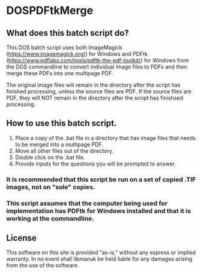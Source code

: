 # DOSPDFtkMerge

## What does this batch script do?

This DOS batch script uses both ImageMagick (https://www.imagemagick.org/) for Windows and PDFtk (https://www.pdflabs.com/tools/pdftk-the-pdf-toolkit/) for Windows from the DOS commandline to convert individual image files to PDFs and then merge these PDFs into one multipage PDF.

The original image files will remain in the directory after the script has finished processing, unless the source files are PDF.  If the source files are PDF, they will NOT remain in the directory after the script has finishsed processing.  

## How to use this batch script.

1. Place a copy of the .bat file in a directory that has image files that needs to be merged into a multipage PDF.
2. Move all other files out of the directory.
3. Double click on the .bat file.
4. Provide inputs for the questions you will be prompted to answer.

### It is recommended that this script be run on a set of copied .TIF images, not on "sole" copies. 

### This script assumes that the computer being used for implementation has PDFtk for Windows installed and that it is working at the commandline.

## License
This software on this site is provided "as-is," without any express or implied warranty. In no event shall libmanuk be held liable for any damages arising from the use of the software.
